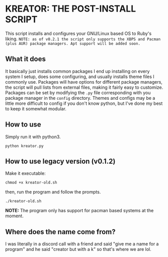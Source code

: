 # KREATOR: THE POST-INSTALL SCRIPT
This script installs and configures your GNU/Linux based OS to Ruby's liking.
```NOTE: as of v0.2.1 the script only supports the XBPS and Pacman (plus AUR) package managers. Apt support will be added soon.```

## What it does
It basically just installs common packages I end up installing on every system I setup, does some configuring, and usually installs theme files I commonly use. Packages will have options for different package managers, the script will pull lists from external files, making it fairly easy to customize. Packages can be set by modifying the ``.py`` file corresponding with you package manager in the ``config`` directory. Themes and configs may be a little more difficult to config if you don't know python, but I've done my best to keep it somewhat modular.

## How to use
Simply run it with python3.

```python kreator.py```

## How to use legacy version (v0.1.2)
Make it executable:

```chmod +x kreator-old.sh```

then, run the program and follow the prompts.

```./kreator-old.sh```

**NOTE:** The program only has support for pacman based systems at the moment.

## Where does the name come from?
I was literally in a discord call with a friend and said "give me a name for a program" and he said "creator but with a k" so that's where we are lol.
